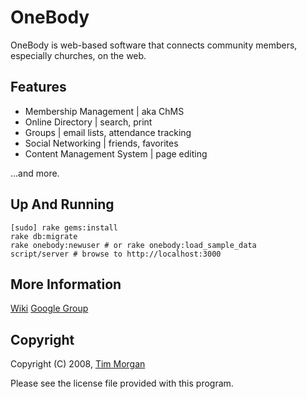 OneBody
=======

OneBody is web-based software that connects community members, especially churches, on the web.

Features
--------

* Membership Management | aka ChMS
* Online Directory | search, print
* Groups | email lists, attendance tracking
* Social Networking | friends, favorites
* Content Management System | page editing

...and more.

Up And Running
--------------

    [sudo] rake gems:install
    rake db:migrate
    rake onebody:newuser # or rake onebody:load_sample_data
    script/server # browse to http://localhost:3000

More Information
----------------

[Wiki](http://github.com/seven1m/onebody/wikis)
[Google Group](http://groups.google.com/group/onebodyapp)

Copyright
---------

Copyright (C) 2008, [Tim Morgan](http://timmorgan.org)

Please see the license file provided with this program.
